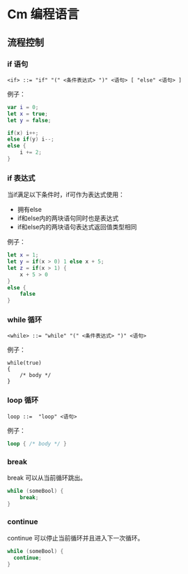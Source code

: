 # Cm 编程语言

## 流程控制

### if 语句

```bnf
<if> ::= "if" "(" <条件表达式> ")" <语句> [ "else" <语句> ]
```

例子：

```swift
var i = 0;
let x = true;
let y = false;

if(x) i++;
else if(y) i--;
else {
	i += 2;
}
```

### if 表达式

当if满足以下条件时，if可作为表达式使用：

+ 拥有else
+ if和else内的两块语句同时也是表达式
+ if和else内的两块语句表达式返回值类型相同

例子：

```swift
let x = 1;
let y = if(x > 0) 1 else x + 5;
let z = if(x > 1) {
	x + 5 > 0
}
else {
	false
}
```

### while 循环

```bnf
<while> ::= "while" "(" <条件表达式> ")" <语句>
```

例子：

```cm
while(true)
{
	/* body */
}
```

### loop 循环

```bnf
loop ::=  "loop" <语句>
```

例子：

```rust
loop { /* body */ }
```

### break

break 可以从当前循环跳出。

```groovy
while (someBool) {
	break;
}
```

### continue

continue 可以停止当前循环并且进入下一次循环。

```groovy
while (someBool) {
  continue;
}
```

